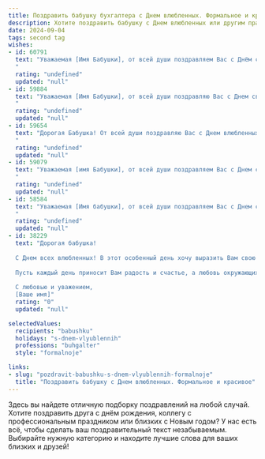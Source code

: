 ```yaml
---
title: Поздравить бабушку бухгалтера с Днем влюбленных. Формальное и красивое
description: Хотите поздравить бабушку с Днем влюбленных или другим праздником? Наш ИИ создаст незабываемое поздравление, а вы обязательно выделитесь среди других.  
date: 2024-09-04
tags: second tag
wishes:
- id: 60791
  text: "Уважаемая [Имя Бабушки], от всей души поздравляем Вас с Днём святого Валентина! Желаем Вам тепла, любви и радости, как в семейном кругу, так и в профессиональной сфере. Пусть Ваша работа бухгалтера приносит не только финансовую стабильность, но и удовлетворение от ее выполнения.
  "
  rating: "undefined"
  updated: "null"
- id: 59884
  text: "Уважаемая [Имя Бабушки], от всей души поздравляю Вас с Днем святого Валентина! Пусть этот день подарит Вам тепло, любовь и заботу близких, а Ваша профессиональная деятельность, как всегда, будет точной и успешной. Счастья Вам, здоровья и благополучия!
  "
  rating: "undefined"
  updated: "null"
- id: 59654
  text: "Дорогая Бабушка! От всей души поздравляю Вас с Днем влюбленных! Желаю Вам крепкого здоровья,  радости и  любви,  чтобы  каждый  день  был  наполнен  счастьем  и  теплотой. Пусть  Ваша  преданность  и  опыт  бухгалтера  помогают  Вам  в  достижении  финансового  благополучия  и  успеха.
  "
  rating: "undefined"
  updated: "null"
- id: 59079
  text: "Уважаемая [имя Бабушки], от всей души поздравляем Вас с Днем святого Валентина! Желаем Вам крепкого здоровья, семейного тепла и неиссякаемой любви. Пусть Ваша жизнь будет наполнена радостью, а профессиональная деятельность, как всегда, будет точной и безупречной. С праздником!
  "
  rating: "undefined"
  updated: "null"
- id: 58584
  text: "Уважаемая [Имя бабушки], от всей души поздравляем Вас с Днем святого Валентина! Желаем Вам крепкого здоровья, любви и радости в каждом дне. Пусть Ваша жизнь будет наполнена заботой и вниманием близких. С праздником!
  "
  rating: "undefined"
  updated: "null"
- id: 38229
  text: "Дорогая бабушка!
  
  С Днем всех влюбленных! В этот особенный день хочу выразить Вам свою бесконечную любовь и глубокую благодарность за тепло и заботу, которые Вы дарите нам всем. Ваша мудрость и доброта освещают нашу жизнь, а Ваш профессионализм и преданность делу всегда вдохновляют нас.
  
  Пусть каждый день приносит Вам радость и счастье, а любовь окружающих согревает душу. Желаю крепкого здоровья, семейного уют и гармонии в жизни. Вы — источник нашей силы и семейного счастья.
  
  С любовью и уважением,
  [Ваше имя]"
  rating: "0"
  updated: "null"

selectedValues:
  recipients: "babushku"
  holidays: "s-dnem-vlyublennih"
  professions: "buhgalter"
  style: "formalnoje"

links:
- slug: "pozdravit-babushku-s-dnem-vlyublennih-formalnoje"
  title: "Поздравить бабушку с Днем влюбленных. Формальное и красивое"
---
```


Здесь вы найдете отличную подборку поздравлений на любой случай. 
Хотите поздравить друга с днём рождения, коллегу с профессиональным праздником или близких с Новым годом? У нас есть всё, чтобы сделать ваш поздравительный текст незабываемым. Выбирайте нужную категорию и находите лучшие слова для ваших близких и друзей!
